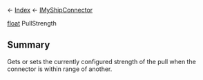 ← [Index](Api-Index) ← [IMyShipConnector](Sandbox.ModAPI.Ingame.IMyShipConnector)

[float](System.Single) PullStrength

## Summary

Gets or sets the currently configured strength of the pull when the connector is within range of another.


